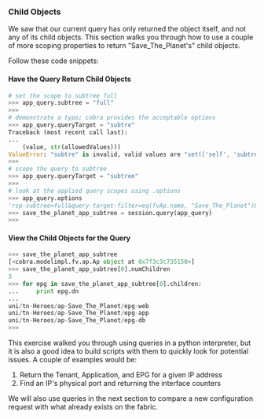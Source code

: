 ### Child Objects
We saw that our current query has only returned the object itself, and not any of its child objects. This section walks you through how to use a couple of more scoping properties to return "Save_The_Planet's" child objects.

Follow these code snippets:

#### Have the Query Return Child Objects
```python
# set the scope to subtree full
>>> app_query.subtree = "full"
>>> 
# demonstrate a typo; cobra provides the acceptable options
>>> app_query.queryTarget = "subtre"
Traceback (most recent call last):
...
    (value, str(allowedValues)))
ValueError: "subtre" is invalid, valid values are "set(['self', 'subtree', 'children'])"
>>>
# scope the query to subtree
>>> app_query.queryTarget = "subtree"
>>> 
# look at the applied query scopes using .options
>>> app_query.options
'rsp-subtree=full&query-target-filter=eq(fvAp.name, "Save_The_Planet")&query-target=subtree'
>>> save_the_planet_app_subtree = session.query(app_query)
>>> 
```

#### View the Child Objects for the Query
```python
>>> save_the_planet_app_subtree
[<cobra.modelimpl.fv.ap.Ap object at 0x7f3c3c735150>]
>>> save_the_planet_app_subtree[0].numChildren
3
>>> for epg in save_the_planet_app_subtree[0].children:
...     print epg.dn
... 
uni/tn-Heroes/ap-Save_The_Planet/epg-web
uni/tn-Heroes/ap-Save_The_Planet/epg-app
uni/tn-Heroes/ap-Save_The_Planet/epg-db
>>> 
```

This exercise walked you through using queries in a python interpreter, but it is also a good idea to build scripts with them to quickly look for potential issues. A couple of examples would be:

1.  Return the Tenant, Application, and EPG for a given IP address
2.  Find an IP's physical port and returning the interface counters
  
We will also use queries in the next section to compare a new configuration request with what already exists on the fabric.
